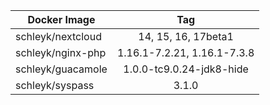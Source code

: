 
| Docker Image        |      Tag                           |
|---------------------|:----------------------------------:|
| schleyk/nextcloud   | 14, 15, 16, 17beta1                         |
| schleyk/nginx-php   | 1.16.1-7.2.21, 1.16.1-7.3.8        |
| schleyk/guacamole   | 1.0.0-tc9.0.24-jdk8-hide      |
| schleyk/syspass     | 3.1.0                                  |
